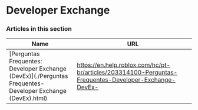 # Developer Exchange  
### Articles in this section
Name|URL
-|-
[Perguntas Frequentes: Developer Exchange (DevEx)](./Perguntas Frequentes- Developer Exchange (DevEx).html) |https://en.help.roblox.com/hc/pt-br/articles/203314100-Perguntas-Frequentes-Developer-Exchange-DevEx-